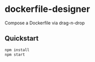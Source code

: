 # dockerfile-designer

Compose a Dockerfile via drag-n-drop

## Quickstart

```bash
npm install
npm start
```
